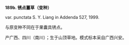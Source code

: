 **189b. 锈点薹草（变种）**

var. punctata S. Y. Liang in Addenda 527, 1999.

与原变种不同在于果囊具锈点。

产广西、四川（南川）；生于山顶草地。模式标本采自广西兴安。
